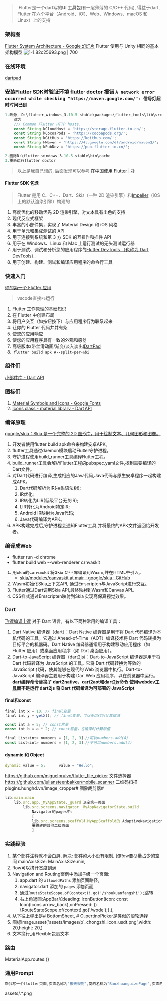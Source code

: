 >  Flutter是一个dart写的**UI 工具包**(有一层薄薄的 C/C++ 代码),  得益于dart, Flutter 在六个平台（Android、iOS、Web、Windows、macOS 和 Linux）上的支持
### 架构图
[Flutter System Architecture - Google 幻灯片](https://docs.google.com/presentation/d/1cw7A4HbvM_Abv320rVgPVGiUP2msVs7tfGbkgdrTy0I/edit#slide=id.p)
Flutter 使用与 Unity 相同的基本架构模型
![1-1.82c25693.png | 700](https://book.flutterchina.club/assets/img/1-1.82c25693.png)

### 在线环境
[dartpad](https://dartpad.dev/?)


### 安装Flutter SDK时验证环境 flutter doctor 报错 `A network error occurred while checking "https://maven.google.com/": 信号灯超时时间已到`
```js
1.改源, D:\flutter_windows_3.10.5-stable\packages\flutter_tools\lib\src\http_host_validator.dart
	改为
	/// Common Flutter HTTP hosts.
	const String kCloudHost = 'https://storage.flutter-io.cn/';
	const String kCocoaPods = 'https://cocoapods.org/';
	const String kGitHub = 'https://kgithub.com/';
	const String kMaven = 'https://dl.google.com/dl/android/maven2/';
	const String kPubDev = 'https://pub.flutter-io.cn/';

2.删除D:\flutter_windows_3.10.5-stable\bin\cache
3.重新运行flutter doctor
```
> 以上是我自己想的, 后面发现可以参考 [在中国使用 Flutter | 扑](https://docs.flutter.dev/community/china)
#### Flutter SDK 包含
> Flutter 是用 C、C++、Dart、Skia（一种 2D 渲染引擎）和[Impeller](https://docs.flutter.dev/perf/impeller)（iOS 上的默认渲染引擎）构建的
1. 高度优化的移动优先 2D 渲染引擎，对文本具有出色的支持
2. 现代反应式框架
3. 丰富的小部件集，实现了 Material Design 和 iOS 风格
4. 用于单元和集成测试的 API
5. 用于连接到系统和第 3 方 SDK 的互操作和插件 API
6. 用于在 Windows、Linux 和 Mac 上运行测试的无头测试运行器
7. 用于测试、调试和分析您的应用程序的[Flutter DevTools （也称为 Dart DevTools）](https://docs.flutter.dev/tools/devtools/overview)
8. 用于创建、构建、测试和编译应用程序的命令行工具

###

### 快速入门
[你的第一个 Flutter 应用](https://codelabs.developers.google.com/codelabs/flutter-codelab-first#6)
> vscode直接`F5`运行
1. Flutter 工作原理的基础知识
2. 在 Flutter 中创建布局
3. 将用户交互（如按钮按下）与应用程序行为联系起来
4. 让你的 Flutter 代码井井有条
5. 使您的应用响应
6. 使您的应用程序具有一致的外观和感觉
7. 高级版本(带丝滑动画/渐变/淡入淡出)[DartPad](https://dartpad.dev/?id=e7076b40fb17a0fa899f9f7a154a02e8)
8.  `flutter build apk #--split-per-abi`

### 组件们
[小部件库 - Dart API](https://api.flutter.dev/flutter/widgets/widgets-library.html)


### 图标们
1. [Material Symbols and Icons - Google Fonts](https://fonts.google.com/icons)
2. [Icons class - material library - Dart API](https://api.flutter.dev/flutter/material/Icons-class.html)

### 编译原理
[google/skia：Skia 是一个完整的 2D 图形库，用于绘制文本、几何图形和图像。](https://github.com/google/skia)
1. 开发者使用flutter build apk命令来构建安卓APK。
2. flutter工具通过daemon模块启动Flutter守护进程。
3. 守护进程使用build_runner工具编译Flutter工程。
4. build_runner工具会解析Flutter工程的pubspec.yaml文件,找到需要编译的Dart文件。
5. 对Dart代码进行编译,生成相应的Java代码,Java代码与原生安卓程序一起构建成APK。
	1. Dart代码解析为IR(抽象语法树);
	2. IR优化;
	3. IR转化为LIR(低级平台无关IR);
	4. LIR转化为Android特定IR;
	5. Android IR映射为Java代码;
	6. Java代码编译为APK。
6. APK构建完成后,守护进程会通知Flutter工具,并将最终的APK文件返回给开发者。

### 编译成Web
- flutter run -d chrome
- flutter build web --web-renderer canvaskit
1. 用skia的canvaskit 将Skia C++库编译到Wasm,并在HTML中引入。
	- [skia/modules/canvaskit at main · google/skia · GitHub](https://github.com/google/skia/tree/main/modules/canvaskit)
1. Wasm初始化Skia上下文API, 通过Emscripten与JavaScript进行交互。
2. Flutter通过Dart调用Skia API,最终映射到Wasm和Canvas API。
3. CSS样式通过Emscripten映射到Skia,实现高保真视觉效果。

### Dart
[飞镖编译 | 镖](https://dart.dev/tools/dart-compile#exe)
对于 Dart 语言，有以下两种常用的编译工具：
1. Dart Native 编译器（dart）：Dart Native 编译器是用于将 Dart 代码编译为本机代码的工具。它通过 Ahead-of-Time（AOT）编译技术将 Dart 代码转换为目标平台的机器码。Dart Native 编译器通常用于构建移动应用程序（如 Flutter 应用）或桌面应用程序（如 Dart 桌面应用）。
2. Dart-to-JavaScript 编译器（dart2js）：Dart-to-JavaScript 编译器是用于将 Dart 代码转译为 JavaScript 的工具。它将 Dart 代码转换为等效的 JavaScript 代码，使其能够在现代的 Web 浏览器中执行。Dart-to-JavaScript 编译器主要用于构建 Dart Web 应用程序，以在浏览器中运行。
**dart编译命令替换了 dart2native、dart2aot和dart2js命令**
	**使用[webdev工具](https://dart.dev/tools/webdev)而不是运行 dart2js 将 Dart 代码编译为可部署的 JavaScript**
#### final和const
```js
final int x = 10; // final变量
final int y = getX(); // final变量，可以在运行时计算赋值

const int a = 5; // const常量
const int b = a * 2; // const常量，在编译时计算赋值

final List<int> numbers = [1, 2, 3];//可以numbers.add(4)
const List<int> numbers = [1, 2, 3];//不可以numbers.add(4)

```
#### dynamic 和 Object
```dart
dynamic value = 5;      value = "Hello";
```


https://github.com/miguelpruivo/flutter_file_picker 文件选择器
https://github.com/juliansteenbakker/mobile_scanner 二维码扫描
plugins.hunghd.vn/image_cropper# 图像裁剪器#


```js
lib.main.main
	lib.src.app._MyAppState._guard 决定第一页面
		lib.src.screens.navigator._MyAppNavigatorState.build
			Navigator的pages中:
			[
			lib.src.screens.scaffold.MyAppScaffold的 AdaptiveNavigationScaffold 决定底部栏,
			要跳转的其他二级页面
			]
```
### 实践经验
1. 某个部件注释就不会白屏, 解决: 部件的大小没有限制, 如Row要尽量占少的空间 mainAxisSize: MainAxisSize.min,
2. Row可以挤开宽度到满
3. Navigation and Routing案例中添加子级一个页面:
	1. app.dart 的 `allowedPaths` 添加页面路径,
	2. navigator.dart 添加的 `pages` 添加页面,
	3. 通过`RouteStateScope.of(context)!.go('/shoukuanfangshi');`跳转
	4. 右上角返回:AppBar加:leading: IconButton(icon: const Icon(Icons.arrow_back),onPressed: () {RouteStateScope.of(context).go('/wode');},),
4. 从下往上弹出是# BottomSheet, # CupertinoPicker是类似的滚轮选择
5. 图标Image.asset('assets/images/p1_chongzhi_icon_usdt.png',width: 20,height: 20,)
6. 文本换行,用Flexible包裹文本
### 路由
MaterialApp.routes:{}

### 通用Prompt

```js
帮我写一个flutter页面,页面名称为"搬砖规则",类的名称为"BanzhuanguizePage",页面的appbar的leading为"""IconButton(icon: const Icon(Icons.arrow_back),onPressed: () {RouteStateScope.of(context).go('/');},),"""
```
assets/.*\.png